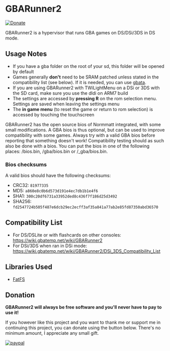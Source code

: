 GBARunner2
===================
[![Donate](https://img.shields.io/badge/Donate-PayPal-green.svg)](https://www.paypal.com/cgi-bin/webscr?cmd=_s-xclick&hosted_button_id=RSVWHQ3XR2UX6)

GBARunner2 is a hypervisor that runs GBA games on DS/DSi/3DS in DS mode.
## Usage Notes
- If you have a gba folder on the root of your sd, this folder will be opened by default
- Games generally **don't** need to be SRAM patched unless stated in the compatibility list (see below). If it is needed, you can use [gbata](http://www.no-intro.org/gbadat/tools/gbata7a-en.zip).
- If you are using GBARunner2 with TWiLightMenu on a DSi or 3DS with the SD card, make sure you use the dldi on ARM7 build
- The settings are accessed by **pressing R** on the rom selection menu. Settings are saved when leaving the settings menu
- The **in game menu** (to reset the game or return to rom selection) is accessed by touching the touchscreen

GBARunner2 has the open source bios of Normmatt integrated, with some small modifications. A GBA bios is thus optional, but can be used to improve compatibility with some games. Always try with a valid GBA bios before reporting that something doesn't work! Compatibility testing should as such also be done with a bios. You can put the bios in one of the following places: /bios.bin, /gba/bios.bin or /_gba/bios.bin.

### Bios checksums
A valid bios should have the following checksums:
- CRC32: `81977335`
- MD5: `a860e8c0b6d573d191e4ec7db1b1e4f6`
- SHA1: `300c20df6731a33952ded8c436f7f186d25d3492`
- SHA256: `fd2547724b505f487e6dcb29ec2ecff3af35a841a77ab2e85fd87350abd36570`

## Compatibility List
- For DS/DSLite or with flashcards on other consoles: https://wiki.gbatemp.net/wiki/GBARunner2
- For DSi/3DS when ran in DSi mode: https://wiki.gbatemp.net/wiki/GBARunner2/DSi_3DS_Compatibility_List

## Libraries Used
- [FatFS](http://elm-chan.org/fsw/ff/00index_e.html)

## Donation
**GBARunner2 will always be free software and you'll never have to pay to use it!**

If you however like this project and you want to thank me or support me in continuing this project, you can donate using the button below.
There's no minimum amount, I appreciate any small gift.

[![paypal](https://www.paypalobjects.com/en_US/i/btn/btn_donateCC_LG.gif)](https://www.paypal.com/cgi-bin/webscr?cmd=_s-xclick&hosted_button_id=RSVWHQ3XR2UX6)
